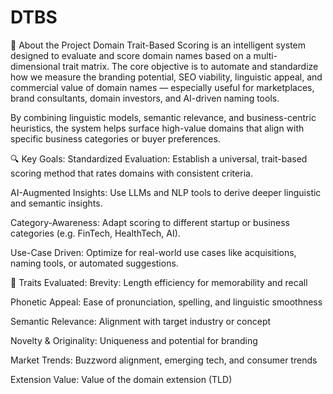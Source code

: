 # DTBS
📌 About the Project
Domain Trait-Based Scoring is an intelligent system designed to evaluate and score domain names based on a multi-dimensional trait matrix. The core objective is to automate and standardize how we measure the branding potential, SEO viability, linguistic appeal, and commercial value of domain names — especially useful for marketplaces, brand consultants, domain investors, and AI-driven naming tools.

By combining linguistic models, semantic relevance, and business-centric heuristics, the system helps surface high-value domains that align with specific business categories or buyer preferences.

🔍 Key Goals:
Standardized Evaluation: Establish a universal, trait-based scoring method that rates domains with consistent criteria.

AI-Augmented Insights: Use LLMs and NLP tools to derive deeper linguistic and semantic insights.

Category-Awareness: Adapt scoring to different startup or business categories (e.g. FinTech, HealthTech, AI).

Use-Case Driven: Optimize for real-world use cases like acquisitions, naming tools, or automated suggestions.

🧠 Traits Evaluated:
Brevity: Length efficiency for memorability and recall

Phonetic Appeal: Ease of pronunciation, spelling, and linguistic smoothness

Semantic Relevance: Alignment with target industry or concept

Novelty & Originality: Uniqueness and potential for branding

Market Trends: Buzzword alignment, emerging tech, and consumer trends

Extension Value: Value of the domain extension (TLD)

